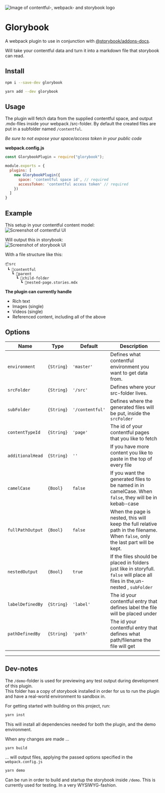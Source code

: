![Image of contentful-, webpack- and storybook logo](https://i.ibb.co/1LpNxmJ/image.jpg)
# Glorybook

A webpack plugin to use in conjunction with [@storybook/addons-docs](https://github.com/storybookjs/storybook/tree/master/addons/docs).  

Will take your contentful data and turn it into a markdown file that storybook can read.

## Install

```bash
npm i --save-dev glorybook
```

```bash
yarn add --dev glorybook
```

## Usage

The plugin will fetch data from the supplied contentful space, and output .mdx-files inside your webpack /src-folder.
By default the created files are put in a subfolder named `/contentful`.

*Be sure to not expose your space/access token in your public code*

**webpack.config.js**
```javascript
const GlorybookPlugin = require("glorybook");

module.exports = {
  plugins: [
    new GlorybookPlugin({
      space: 'contentful space id', // required
      accessToken: 'contentful access token' // required
    })
  ]
}
```

## Example

This setup in your contentful content model:  
![Screenshot of contentful UI](https://i.ibb.co/kMWqPhf/contentful-screen.jpg)

Will output this in storybook:  
![Screenshot of storybook UI](https://i.ibb.co/Myv1vRP/storybook-screen.jpg)

With a file structure like this:
```
📦src
 ┗ 📂contentful
   ┗ 📂parent
     ┗ 📂child-folder
       ┗ 📜nested-page.stories.mdx
```

**The plugin can currently handle**
- Rich text
- Images (single)
- Videos (single)
- Referenced content, including all of the above

## Options

| Name             | Type       | Default         | Description                                                                                                                    |
| ---------------- | ---------- | --------------- | ------------------------------------------------------------------------------------------------------------------------------ |
| `environment`    | `{String}` | `'master'`      | Defines what contentful environment you want to get data from.                                                                 |
| `srcFolder`      | `{String}` | `'/src'`        | Defines where your src-folder lives.                                                                                           |
| `subFolder`      | `{String}` | `'/contentful'` | Defines where the generated files will be put, inside the `srcFolder`                                                          |
| `contentTypeId`  | `{String}` | `'page'`        | The id of your contentful pages that you like to fetch                                                                         |
| `additionalHead` | `{String}` | `''`            | If you have more content you like to paste in the top of every file                                                            |
| `camelCase`      | `{Bool}`   | `false`         | If you want the generated files to be named in in camelCase. When `false`, they will be in kebab-case                          |
| `fullPathOutput` | `{Bool}`   | `false`         | When the page is nested, this will keep the full relative path in the filename. When `false`, only the last part will be kept. |
| `nestedOutput`   | `{Bool}`   | `true`          | If the files should be placed in folders just like in storyfull. `false` will place all files in the,un-nested , `subFolder`   |
| `labelDefinedBy` | `{String}` | `'label'`       | The id your contentful entry that defines label the file will be placed under                                                  |
| `pathDefinedBy`  | `{String}` | `'path'`        | The id your contentful entry that defines what path/filename the file will get                                                 |
  

---

## Dev-notes

The `/demo`-folder is used for previewing any test output during development of this plugin.  
This folder has a copy of storybook installed in order for us to run the plugin and have a real-world environment to sandbox in.  

For getting started with building on this project, run:
```bash
yarn inst
```
This will install all dependencies needed for both the plugin, and the demo environment.  

When any changes are made ...
```bash
yarn build
```
... will output files, applying the passed options specified in the `webpack.config.js`  

```bash
yarn demo
```
Can be run in order to build and startup the storybook inside `/demo`. This is currently used for testing. In a very WYSIWYG-fashion.
